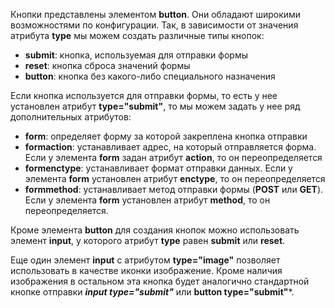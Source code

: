 Кнопки представлены элементом **button**. Они обладают широкими возможностями по конфигурации. Так, в зависимости от значения атрибута **type** мы можем создать различные типы кнопок:
- **submit**: кнопка, используемая для отправки формы
- **reset**: кнопка сброса значений формы
- **button**: кнопка без какого-либо специального назначения

Если кнопка используется для отправки формы, то есть у нее установлен атрибут **type="submit"**, то мы можем задать у нее ряд дополнительных атрибутов:
- **form**: определяет форму за которой закреплена кнопка отправки
- **formaction**: устанавливает адрес, на который отправляется форма.
	Если у элемента **form** задан атрибут **action**, то он переопределяется
- **formenctype**: устанавливает формат отправки данных. 
	Если у элемента **form** установлен атрибут **enctype**, то он переопределяется
- **formmethod**: устанавливает метод отправки формы (**POST** или **GET**). 
	Если у элемента **form** установлен атрибут **method**, то он переопределяется.

Кроме элемента **button** для создания кнопок можно использовать элемент **input**, у которого атрибут **type** равен **submit** или **reset**.

Еще один элемент **input** с атрибутом **type="image"** позволяет использовать в качестве иконки изображение. Кроме наличия изображения в остальном эта кнопка будет аналогично стандартной кнопке отправки ***input type="submit"*** или **button type="submit"***.